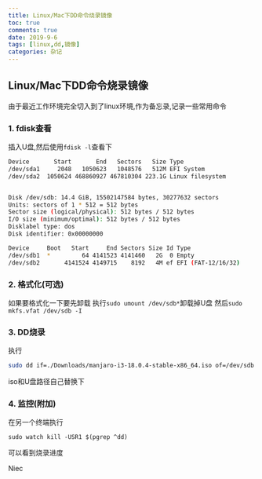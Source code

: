 ```yaml
---
title: Linux/Mac下DD命令烧录镜像
toc: true
comments: true
date: 2019-9-6
tags: [linux,dd,镜像]
categories: 杂记
---
```


## Linux/Mac下DD命令烧录镜像

由于最近工作环境完全切入到了linux环境,作为备忘录,记录一些常用命令
###  1. fdisk查看
插入U盘,然后使用`fdisk -l`查看下
```bash
Device       Start       End   Sectors   Size Type
/dev/sda1     2048   1050623   1048576   512M EFI System
/dev/sda2  1050624 468860927 467810304 223.1G Linux filesystem


Disk /dev/sdb: 14.4 GiB, 15502147584 bytes, 30277632 sectors
Units: sectors of 1 * 512 = 512 bytes
Sector size (logical/physical): 512 bytes / 512 bytes
I/O size (minimum/optimal): 512 bytes / 512 bytes
Disklabel type: dos
Disk identifier: 0x00000000

Device     Boot   Start     End Sectors Size Id Type
/dev/sdb1  *         64 4141523 4141460   2G  0 Empty
/dev/sdb2       4141524 4149715    8192   4M ef EFI (FAT-12/16/32)
```

### 2. 格式化(可选)
如果要格式化一下要先卸载
执行`sudo umount /dev/sdb*`卸载掉U盘
然后`sudo mkfs.vfat /dev/sdb -I`  

### 3. DD烧录
执行
```bash
sudo dd if=./Downloads/manjaro-i3-18.0.4-stable-x86_64.iso of=/dev/sdb bs=4M 
```
iso和U盘路径自己替换下

### 4. 监控(附加)
在另一个终端执行
```
sudo watch kill -USR1 $(pgrep ^dd)
```
可以看到烧录进度

Niec
